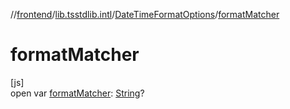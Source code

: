 //[frontend](../../../index.md)/[lib.tsstdlib.intl](../index.md)/[DateTimeFormatOptions](index.md)/[formatMatcher](format-matcher.md)

# formatMatcher

[js]\
open var [formatMatcher](format-matcher.md): [String](https://kotlinlang.org/api/latest/jvm/stdlib/kotlin/-string/index.html)?
